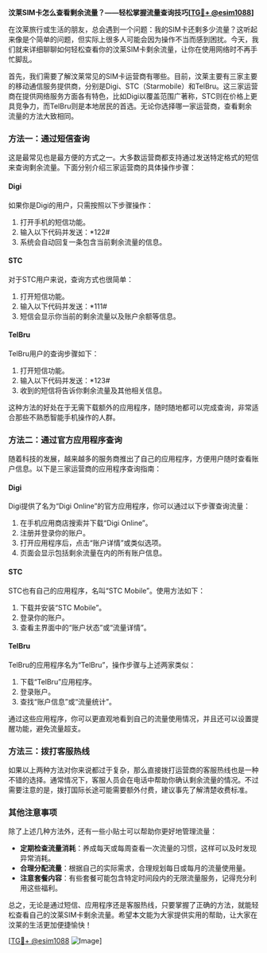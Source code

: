 **汶莱SIM卡怎么查看剩余流量？——轻松掌握流量查询技巧[[TG💪+ @esim1088](https://t.me/s/esim1088)]**

在汶莱旅行或生活的朋友，总会遇到一个问题：我的SIM卡还剩多少流量？这听起来像是个简单的问题，但实际上很多人可能会因为操作不当而感到困扰。今天，我们就来详细聊聊如何轻松查看你的汶莱SIM卡剩余流量，让你在使用网络时不再手忙脚乱。

首先，我们需要了解汶莱常见的SIM卡运营商有哪些。目前，汶莱主要有三家主要的移动通信服务提供商，分别是Digi、STC（Starmobile）和TelBru。这三家运营商在提供网络服务方面各有特色，比如Digi以覆盖范围广著称，STC则在价格上更具竞争力，而TelBru则是本地居民的首选。无论你选择哪一家运营商，查看剩余流量的方法大致相同。

### **方法一：通过短信查询**
这是最常见也是最方便的方式之一。大多数运营商都支持通过发送特定格式的短信来查询剩余流量。下面分别介绍三家运营商的具体操作步骤：

#### **Digi**
如果你是Digi的用户，只需按照以下步骤操作：
1. 打开手机的短信功能。
2. 输入以下代码并发送：*122#
3. 系统会自动回复一条包含当前剩余流量的信息。

#### **STC**
对于STC用户来说，查询方式也很简单：
1. 打开短信功能。
2. 输入以下代码并发送：*111#
3. 短信会显示你当前的剩余流量以及账户余额等信息。

#### **TelBru**
TelBru用户的查询步骤如下：
1. 打开短信功能。
2. 输入以下代码并发送：*123#
3. 收到的短信将告诉你剩余流量及其他相关信息。

这种方法的好处在于无需下载额外的应用程序，随时随地都可以完成查询，非常适合那些不熟悉智能手机操作的人群。

### **方法二：通过官方应用程序查询**
随着科技的发展，越来越多的服务商推出了自己的应用程序，方便用户随时查看账户信息。以下是三家运营商的应用程序查询指南：

#### **Digi**
Digi提供了名为“Digi Online”的官方应用程序，你可以通过以下步骤查询流量：
1. 在手机应用商店搜索并下载“Digi Online”。
2. 注册并登录你的账户。
3. 打开应用程序后，点击“账户详情”或类似选项。
4. 页面会显示包括剩余流量在内的所有账户信息。

#### **STC**
STC也有自己的应用程序，名叫“STC Mobile”。使用方法如下：
1. 下载并安装“STC Mobile”。
2. 登录你的账户。
3. 查看主界面中的“账户状态”或“流量详情”。

#### **TelBru**
TelBru的应用程序名为“TelBru”，操作步骤与上述两家类似：
1. 下载“TelBru”应用程序。
2. 登录账户。
3. 查找“账户信息”或“流量统计”。

通过这些应用程序，你可以更直观地看到自己的流量使用情况，并且还可以设置提醒功能，避免流量超支。

### **方法三：拨打客服热线**
如果以上两种方法对你来说都过于复杂，那么直接拨打运营商的客服热线也是一种不错的选择。通常情况下，客服人员会在电话中帮助你确认剩余流量的情况。不过需要注意的是，拨打国际长途可能需要额外付费，建议事先了解清楚收费标准。

### **其他注意事项**
除了上述几种方法外，还有一些小贴士可以帮助你更好地管理流量：
- **定期检查流量消耗**：养成每天或每周查看一次流量的习惯，这样可以及时发现异常消耗。
- **合理分配流量**：根据自己的实际需求，合理规划每日或每月的流量使用量。
- **注意套餐内容**：有些套餐可能包含特定时间段内的无限流量服务，记得充分利用这些福利。

总之，无论是通过短信、应用程序还是客服热线，只要掌握了正确的方法，就能轻松查看自己的汶莱SIM卡剩余流量。希望本文能为大家提供实用的帮助，让大家在汶莱的生活更加便捷愉快！

[[TG💪+ @esim1088](https://t.me/s/esim1088) ![Image](https://i.postimg.cc/4NQfJmqS/Snipaste-2025-05-13-00-14-12.png)]